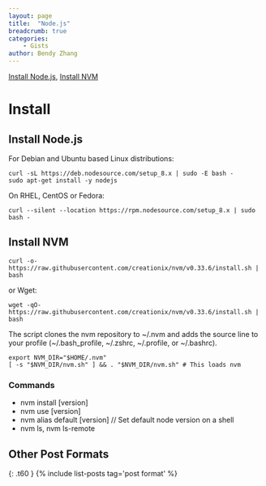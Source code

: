 ```yaml
---
layout: page
title:  "Node.js"
breadcrumb: true
categories:
    - Gists
author: Bendy Zhang
---
```


[Install Node.js](#install-nodejs), [Install NVM](#install-nvm)

# Install

## Install Node.js

For Debian and Ubuntu based Linux distributions:

```
curl -sL https://deb.nodesource.com/setup_8.x | sudo -E bash -
sudo apt-get install -y nodejs
```

On RHEL, CentOS or Fedora:

`curl --silent --location https://rpm.nodesource.com/setup_8.x | sudo bash -`

## Install NVM

`curl -o- https://raw.githubusercontent.com/creationix/nvm/v0.33.6/install.sh | bash`

or Wget:

`wget -qO- https://raw.githubusercontent.com/creationix/nvm/v0.33.6/install.sh | bash`

The script clones the nvm repository to \~/.nvm and adds the source line to your profile (\~/.bash_profile, \~/.zshrc, \~/.profile, or \~/.bashrc).
```
export NVM_DIR="$HOME/.nvm"
[ -s "$NVM_DIR/nvm.sh" ] && . "$NVM_DIR/nvm.sh" # This loads nvm
```

### Commands
- nvm install [version]
- nvm use [version]
- nvm alias default [version]         // Set default node version on a shell
- nvm ls, nvm ls-remote

<!--more-->

## Other Post Formats
{: .t60 }
{% include list-posts tag='post format' %}
